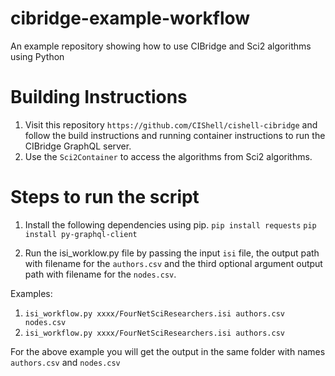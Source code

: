 # cibridge-example-workflow
An example repository showing how to use CIBridge and Sci2 algorithms using Python

# Building Instructions
1. Visit this repository `https://github.com/CIShell/cishell-cibridge` and follow the build instructions and running container instructions to run the CIBridge GraphQL server.
2. Use the `Sci2Container` to access the algorithms from Sci2 algorithms.

# Steps to run the script

1. Install the following dependencies using pip.
`pip install requests`
`pip install py-graphql-client`

2. Run the isi_worklow.py file by passing the input `isi` file, the output path with filename for the `authors.csv` and the third optional argument output path with filename for the `nodes.csv`.

Examples:
1.  `isi_workflow.py xxxx/FourNetSciResearchers.isi authors.csv nodes.csv`
2. `isi_workflow.py xxxx/FourNetSciResearchers.isi authors.csv`

For the above example you will get the output in the same folder with names `authors.csv` and `nodes.csv`
